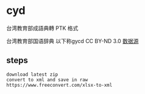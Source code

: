 # cyd
台湾教育部成語典轉 PTK 格式

台湾教育部国语辞典 以下称gycd CC BY-ND 3.0
[数据源](https://language.moe.gov.tw/001/Upload/Files/site_content/M0001/respub/index.html)

## steps
    download latest zip
    convert to xml and save in raw
    https://www.freeconvert.com/xlsx-to-xml